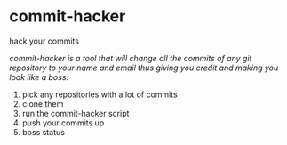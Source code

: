 # commit-hacker
hack your commits

_commit-hacker is a tool that will change all the commits of any git repository to your name and email thus giving you credit and making you look like a boss._

1. pick any repositories with a lot of commits
2. clone them
3. run the commit-hacker script
4. push your commits up
5. boss status 
